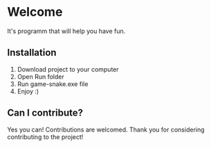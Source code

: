 # Welcome 
It's programm that will help you have fun. 

## Installation
1. Download project to your computer 
2. Open Run folder
3. Run game-snake.exe file
4. Enjoy :)

## Can I contribute?

Yes you can!  Contributions are welcomed. Thank you for considering contributing to the project!